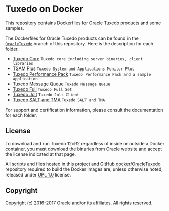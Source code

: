 # Tuxedo on Docker

This repository contains Dockerfiles for Oracle Tuxedo products and some samples.

The Dockerfiles for Oracle Tuxedo products can be found in the [`OracleTuxedo`](./) branch of this repository. Here is the description for each folder.

* [Tuxedo Core](./core)                                  `Tuxedo core including server binaries, client libraries`
* [TSAM Plus](./tsam)                                    `Tuxedo System and Applications Monitor Plus`
* [Tuxedo Performance Pack](./performance_pack)          `Tuxedo Performance Pack and a sample application`
* [Tuxedo Message Queue](./tuxedo_message_q)             `Tuxedo Message Queue`
* [Tuxedo Full](./tuxedo_full)                           `Tuxedo Full Set`
* [Tuxedo Jolt](./jolt)                                  `Tuxedo Jolt Client`
* [Tuxedo SALT and TMA](./salt_tma)                      `Tuxedo SALT and TMA`

For support and certification information, please consult the documentation for each folder.

## License
To download and run Tuxedo 12cR2 regardless of inside or outside a Docker container, you must download the binaries from Oracle website and accept the license indicated at that page.

All scripts and files hosted in this project and GitHub [docker/OracleTuxedo](./) repository required to build the Docker images are, unless otherwise noted, released under [UPL 1.0](https://oss.oracle.com/licenses/upl/) license.

## Copyright
Copyright (c) 2016-2017 Oracle and/or its affiliates. All rights reserved.

